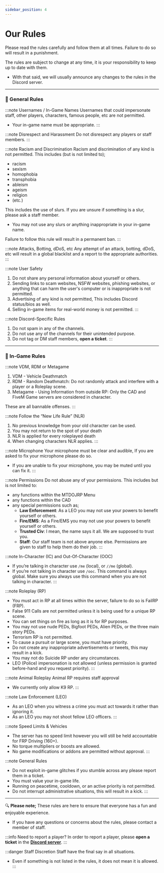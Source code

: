 ```yaml
---
sidebar_position: 4
---
```


# Our Rules

Please read the rules carefully and follow them at all times. Failure to do so will result in a punishment.

The rules are subject to change at any time, it is your responsibility to keep up to date with them.
- With that said, we will usually announce any changes to the rules in the Discord server.

---

### 📕 General Rules

:::note Usernames / In-Game Names
Usernames that could impersonate staff, other players, characters, famous people, etc are not permitted.
- Your in-game name must be appropriate.
:::

:::note Disrespect and Harassment
Do not disrespect any players or staff members.
:::

:::note Racism and Discrimination
Racism and discrimination of any kind is not permitted. This includes (but is not limited to);
- racism
- sexism
- homophobia
- transphobia
- ableism
- ageism
- religion
- (etc.)

This includes the use of slurs. If you are unsure if something is a slur, please ask a staff member.

- You may not use any slurs or anything inappropriate in your in-game name.

Failure to follow this rule will result in a permanent ban.
:::

:::note Attacks, Botting, dDoS, etc
Any attempt of an attack, botting, dDoS, etc will result in a global blacklist and a report to the appropriate authorities.
:::

:::note User Safety
1. Do not share any personal information about yourself or others.
2. Sending links to scam websites, NSFW websites, phishing websites, or anything that can harm the user's computer or is inappropriate is not permitted.
3. Advertising of any kind is not permitted, This includes Discord status/bios as well.
4. Selling in-game items for real-world money is not permitted.
:::

:::note Discord-Specific Rules
1. Do not spam in any of the channels.
2. Do not use any of the channels for their unintended purpose.
3. Do not tag or DM staff members, **open a ticket**.
:::

---

### 📕 In-Game Rules

:::note VDM, RDM or Metagame
1. VDM - Vehicle Deathmatch
2. RDM - Random Deathmatch: Do not randomly attack and interfere with a player or a Roleplay scene.
3. Metagame - Using Information from outside RP: Only the CAD and FiveM Game servers are considered in character.

These are all bannable offenses.
:::

:::note Follow the “New Life Rule” (NLR)
  1. No previous knowledge from your old character can be used.
  2. You may not return to the spot of your death
  3. NLR is applied for every roleplayed death
  4. When changing characters NLR applies.
:::

:::note Microphone
Your microphone must be clear and audible, If you are asked to fix your microphone please do so.
- If you are unable to fix your microphone, you may be muted until you can fix it.
:::

:::note Permissions
Do not abuse any of your permissions. This includes but is not limited to:
- any functions within the MTDOJRP Menu
- any functions within the CAD
- any special permissions such as;
  - **Law Enforcement**: As a LEO you may not use your powers to benefit yourself or others.
  - **Fire/EMS**: As a Fire/EMS you may not use your powers to benefit yourself or others.
  - **Trusted Civ**: I mean, the name says it all. We are supposed to trust you.
  - **Staff**: Our staff team is not above anyone else. Permissions are given to staff to help them do their job.
:::

:::note In-Character (IC) and Out-Of-Character (OOC)
- If you’re talking in character use `/me` (local), or `//me` (global).
- If you’re not talking in character use `/ooc`. This command is always global. Make sure you always use this command when you are not talking in character.
:::

:::note Roleplay (RP)
- You must act in RP at all times within the server, failure to do so is FailRP (FRP).
- False 911 Calls are not permitted unless it is being used for a unique RP scene.
- You can set things on fire as long as it is for RP purposes.
- You may not use nude PEDs, Bigfoot PEDs, Alien PEDs, or the three main story PEDs.
- Terrorism RP is not permitted.
- To cause a pursuit or large scene, you must have priority.
- Do not create any inappropriate advertisements or tweets, this may result in a kick.
- You may not do Suicide RP under any circumstances.
- LEO (Police) impersonation is not allowed (unless permission is granted before-hand and you request priority).
:::

:::note Animal Roleplay
Animal RP requires staff approval
- We currently only allow K9 RP.
:::

:::note Law Enforcement (LEO)
- As an LEO when you witness a crime you must act towards it rather than ignoring it.
- As an LEO you may not shoot fellow LEO officers.
:::

:::note Speed Limits & Vehicles
- The server has no speed limit however you will still be held accountable for FRP Driving (160+).
- No torque multipliers or boosts are allowed.
- No game modifications or addons are permitted without approval.
:::

:::note General Rules
- Do not exploit in-game glitches if you stumble across any please report them in a ticket.
- You must value your in-game life.
- Running on peacetime, cooldown, or an active priority is not permitted.
- Do not interrupt administrative situations, this will result in a kick.
:::

---

🔍 **Please note;** These rules are here to ensure that everyone has a fun and enjoyable experience.
- If you have any questions or concerns about the rules, please contact a member of staff.

:::info Need to report a player?
In order to report a player, please __open a ticket__ in the **[Discord server](https://discord.gg/fSeVb6tDez)**.
:::

:::danger Staff Discretion
Staff have the final say in all situations.
- Even if something is not listed in the rules, it does not mean it is allowed.
:::

